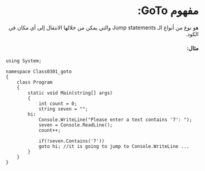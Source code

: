 <div dir="rtl">

# مفهوم GoTo:
هو نوع من أنواع الـ Jump statements والتي يمكن من خلالها الانتقال إلى أي مكان في الكود.

#### مثال:

</div>

```
using System;

namespace Class0301_goto
{
    class Program
    {
        static void Main(string[] args)
        {
            int count = 0;
            string seven = "";
        hi:
            Console.WriteLine("Please enter a text contains '7': ");
            seven = Console.ReadLine();
            count++;

            if(!seven.Contains('7'))
            goto hi; //it is going to jump to Console.WriteLine ...
        }
    }
}


```